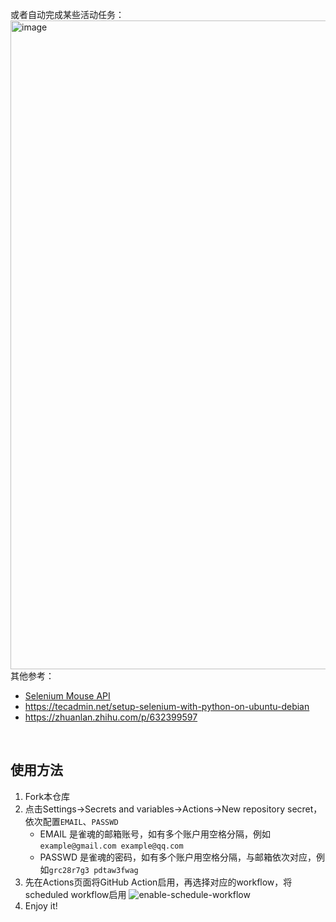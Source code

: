 或者自动完成某些活动任务：
<img width="1999" height="1038" alt="image" src="https://github.com/user-attachments/assets/250c1e21-7092-4265-b75e-88eb99001c0d" />
其他参考：
- [Selenium Mouse API](https://selenium.dev/documentation/webdriver/actions_api/mouse)
- https://tecadmin.net/setup-selenium-with-python-on-ubuntu-debian
- https://zhuanlan.zhihu.com/p/632399597
<br>

## 使用方法
1. Fork本仓库
2. 点击Settings->Secrets and variables->Actions->New repository secret，依次配置`EMAIL`、`PASSWD`
    - EMAIL 是雀魂的邮箱账号，如有多个账户用空格分隔，例如`example@gmail.com example@qq.com`
    - PASSWD 是雀魂的密码，如有多个账户用空格分隔，与邮箱依次对应，例如`grc28r7g3 pdtaw3fwag`
3. 先在Actions页面将GitHub Action启用，再选择对应的workflow，将scheduled workflow启用
   ![enable-schedule-workflow](https://user-images.githubusercontent.com/90035785/224888848-be15ba52-1892-4a2b-9cef-b321b9a25165.jpg)
4. Enjoy it!
